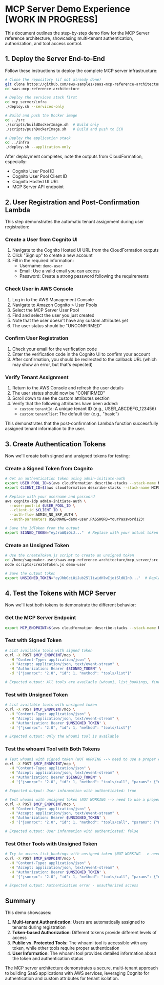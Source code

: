 # MCP Server Demo Experience [WORK IN PROGRESS]

This document outlines the step-by-step demo flow for the MCP Server reference architecture, showcasing multi-tenant authentication, authorization, and tool access control.

## 1. Deploy the Server End-to-End

Follow these instructions to deploy the complete MCP server infrastructure:

```bash
# Clone the repository (if not already done)
git clone https://github.com/aws-samples/saas-mcp-reference-architecture.git
cd saas-mcp-reference-architecture

# Deploy the services stack first
cd mcp_server/infra
./deploy.sh --services-only

# Build and push the Docker image
cd ../src
./scripts/buildDockerImage.sh  # Build only
./scripts/pushDockerImage.sh   # Build and push to ECR

# Deploy the application stack
cd ../infra
./deploy.sh --application-only
```

After deployment completes, note the outputs from CloudFormation, especially:
- Cognito User Pool ID
- Cognito User Pool Client ID
- Cognito Hosted UI URL
- MCP Server API endpoint

## 2. User Registration and Post-Confirmation Lambda

This step demonstrates the automatic tenant assignment during user registration:

### Create a User from Cognito UI

1. Navigate to the Cognito Hosted UI URL from the CloudFormation outputs
2. Click "Sign up" to create a new account
3. Fill in the required information:
   - Username: `demo-user`
   - Email: Use a valid email you can access
   - Password: Create a strong password following the requirements

### Check User in AWS Console

1. Log in to the AWS Management Console
2. Navigate to Amazon Cognito > User Pools
3. Select the MCP Server User Pool
4. Find and select the user you just created
5. Note that the user doesn't have any custom attributes yet
6. The user status should be "UNCONFIRMED"

### Confirm User Registration

1. Check your email for the verification code
2. Enter the verification code in the Cognito UI to confirm your account
3. After confirmation, you should be redirected to the callback URL (which may show an error, but that's expected)

### Verify Tenant Assignment

1. Return to the AWS Console and refresh the user details
2. The user status should now be "CONFIRMED"
3. Scroll down to see the custom attributes section
4. Verify that the following attributes have been added:
   - `custom:tenantId`: A unique tenant ID (e.g., USER_ABCDEFG_123456)
   - `custom:tenantTier`: The default tier (e.g., "basic")

This demonstrates that the post-confirmation Lambda function successfully assigned tenant information to the user.

## 3. Create Authentication Tokens

Now we'll create both signed and unsigned tokens for testing:

### Create a Signed Token from Cognito

```bash
# Get an authentication token using admin-initiate-auth
export USER_POOL_ID=$(aws cloudformation describe-stacks --stack-name MCPServerServicesStack --query "Stacks[0].Outputs[?OutputKey=='MCPServerUserPoolId'].OutputValue" --output text)
export CLIENT_ID=$(aws cloudformation describe-stacks --stack-name MCPServerServicesStack --query "Stacks[0].Outputs[?OutputKey=='MCPServerUserPoolClientId'].OutputValue" --output text)

# Replace with your username and password
aws cognito-idp admin-initiate-auth \
  --user-pool-id $USER_POOL_ID \
  --client-id $CLIENT_ID \
  --auth-flow ADMIN_NO_SRP_AUTH \
  --auth-parameters USERNAME=demo-user,PASSWORD=YourPassword123!

# Save the IdToken from the output
export SIGNED_TOKEN="eyJraWQiOiJ..."  # Replace with your actual token
```

### Create an Unsigned Token

```bash
# Use the createToken.js script to create an unsigned token
cd /home/sagemaker-user/saas-mcp-reference-architecture/mcp_server/src
node scripts/createToken.js demo-user

# Save the output token
export UNSIGNED_TOKEN="eyJhbGciOiJub25lIiwidHlwIjoiSldUIn0..."  # Replace with the actual output
```

## 4. Test the Tokens with MCP Server

Now we'll test both tokens to demonstrate the different behavior:

### Get the MCP Server Endpoint

```bash
export MCP_ENDPOINT=$(aws cloudformation describe-stacks --stack-name MCPServerApplicationStack --query "Stacks[0].Outputs[?OutputKey=='MCPServerApiEndpoint'].OutputValue" --output text)
```

### Test with Signed Token

```bash
# List available tools with signed token
curl -X POST $MCP_ENDPOINT/mcp \
  -H "Content-Type: application/json" \
  -H "Accept: application/json, text/event-stream" \
  -H "Authorization: Bearer $SIGNED_TOKEN" \
  -d '{"jsonrpc": "2.0", "id": 1, "method": "tools/list"}'

# Expected output: All tools are available (whoami, list_bookings, find_flights, etc.)
```

### Test with Unsigned Token

```bash
# List available tools with unsigned token
curl -X POST $MCP_ENDPOINT/mcp \
  -H "Content-Type: application/json" \
  -H "Accept: application/json, text/event-stream" \
  -H "Authorization: Bearer $UNSIGNED_TOKEN" \
  -d '{"jsonrpc": "2.0", "id": 1, "method": "tools/list"}'

# Expected output: Only the whoami tool is available
```

### Test the whoami Tool with Both Tokens

```bash
# Test whoami with signed token (NOT WORKING --> need to use a proper client)
curl -X POST $MCP_ENDPOINT/mcp \
  -H "Content-Type: application/json" \
  -H "Accept: application/json, text/event-stream" \
  -H "Authorization: Bearer $SIGNED_TOKEN" \
  -d '{"jsonrpc": "2.0", "id": 1, "method": "tools/call", "params": {"name": "whoami", "arguments": {}}}'

# Expected output: User information with authenticated: true

# Test whoami with unsigned token (NOT WORKING --> need to use a proper client)
curl -X POST $MCP_ENDPOINT/mcp \
  -H "Content-Type: application/json" \
  -H "Accept: application/json, text/event-stream" \
  -H "Authorization: Bearer $UNSIGNED_TOKEN" \
  -d '{"jsonrpc": "2.0", "id": 1, "method": "tools/call", "params": {"name": "whoami", "arguments": {}}}'

# Expected output: User information with authenticated: false
```

### Test Other Tools with Unsigned Token

```bash
# Try to access list_bookings with unsigned token (NOT WORKING --> need to use a client)
curl -X POST $MCP_ENDPOINT/mcp \
  -H "Content-Type: application/json" \
  -H "Accept: application/json, text/event-stream" \
  -H "Authorization: Bearer $UNSIGNED_TOKEN" \
  -d '{"jsonrpc": "2.0", "id": 1, "method": "tools/call", "params": {"name": "list_bookings", "arguments": {}}}'

# Expected output: Authentication error - unauthorized access
```

## Summary

This demo showcases:

1. **Multi-tenant Authentication**: Users are automatically assigned to tenants during registration
2. **Token-based Authorization**: Different tokens provide different levels of access
3. **Public vs. Protected Tools**: The whoami tool is accessible with any token, while other tools require proper authentication
4. **User Information**: The whoami tool provides detailed information about the token and authentication status

The MCP server architecture demonstrates a secure, multi-tenant approach to building SaaS applications with AWS services, leveraging Cognito for authentication and custom attributes for tenant isolation.
